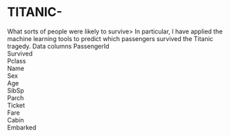 # TITANIC-
What sorts of people were likely to survive>
In particular, I have applied the machine learning tools to predict which passengers survived the Titanic tragedy.
Data columns 
PassengerId    
Survived       
Pclass        
Name           
Sex            
Age            
SibSp          
Parch         
Ticket         
Fare          
Cabin          
Embarked       
